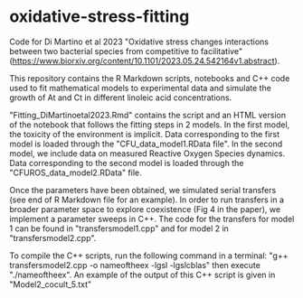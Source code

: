 # oxidative-stress-fitting
Code for Di Martino et al 2023 "Oxidative stress changes interactions between two bacterial
species from competitive to facilitative" (https://www.biorxiv.org/content/10.1101/2023.05.24.542164v1.abstract). 

This repository contains the R Markdown scripts, notebooks and C++ code used to fit mathematical models to experimental data and simulate the growth of At and Ct in different linoleic acid concentrations.

"Fitting_DiMartinoetal2023.Rmd" contains the script and an HTML version of the notebook that follows the fitting steps in 2 models. In the first model, the toxicity of the environment is implicit. Data corresponding to the first model is loaded through the "CFU_data_model1.RData file". In the second model, we include data on measured Reactive Oxygen Species dynamics. Data corresponding to the second model is loaded through the "CFUROS_data_model2.RData" file. 

Once the parameters have been obtained, we simulated serial transfers (see end of R Markdown file for an example). In order to run transfers in a broader parameter space to explore coexistence (Fig 4 in the paper), we implement a parameter sweeps in C++. The code for the transfers for model 1 can be found in "transfersmodel1.cpp" and for model 2 in "transfersmodel2.cpp". 

To compile the C++ scripts, run the following command in a terminal: "g++ transfersmodel2.cpp -o nameoftheex -lgsl -lgslcblas" then execute "./nameoftheex". An example of the output of this C++ script is given in "Model2_cocult_5.txt"
